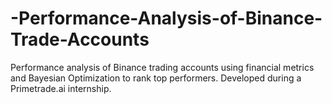 # -Performance-Analysis-of-Binance-Trade-Accounts
Performance analysis of Binance trading accounts using financial metrics and Bayesian Optimization to rank top performers. Developed during a Primetrade.ai internship.
